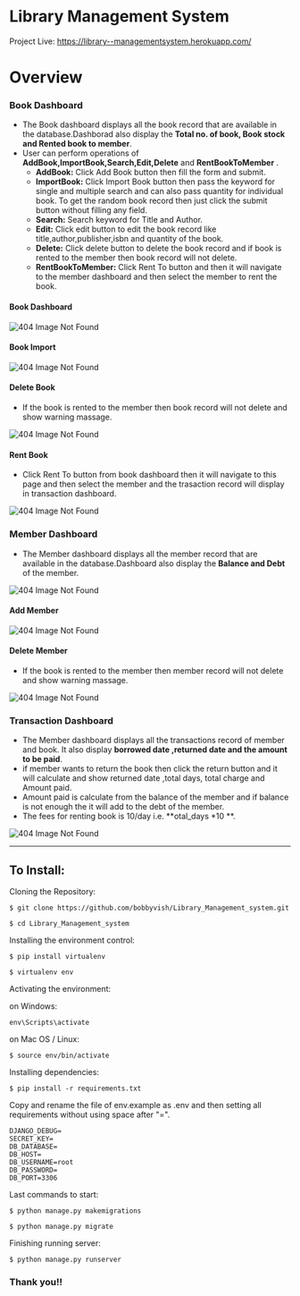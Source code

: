 # Library Management System
Project Live: https://library--managementsystem.herokuapp.com/

# Overview

### Book Dashboard
* The Book dashboard displays all the book record that are available in the database.Dashborad also display the **Total no. of book, Book stock and Rented book to member**.
* User can perform operations of **AddBook,ImportBook,Search,Edit,Delete** and **RentBookToMember** .
    * **AddBook:** Click Add Book button then fill the form and submit. 
    * **ImportBook:** Click Import Book button then pass the keyword for single and multiple search and can also pass quantity for individual book. To get the random book record then just click the submit button without filling any field.
    * **Search:** Search keyword for Title and Author.
    * **Edit:** Click edit button to edit the book record like title,author,publisher,isbn and quantity of the book.
    * **Delete:** Click delete button to delete the book record and if book is rented to the member then book record will not delete.
    * **RentBookToMember:** Click Rent To button and then it will navigate to the member dashboard and then select the member to rent the book.

#### Book Dashboard
![404 Image Not Found](https://github.com/bobbyvish/Library_Management_system/blob/master/images/Book.png)

#### Book Import
![404 Image Not Found](https://github.com/bobbyvish/Library_Management_system/blob/master/images/BookImport.png)

#### Delete Book
* If the book is rented to the member then book record will not delete and show warning massage.

![404 Image Not Found](https://github.com/bobbyvish/Library_Management_system/blob/master/images/BookDelete.png)

#### Rent Book
* Click Rent To button from book dashboard then it will navigate to this page and then select the member and the trasaction record will display in transaction dashboard.

![404 Image Not Found](https://github.com/bobbyvish/Library_Management_system/blob/master/images/BookRentto.png)

### Member Dashboard
* The Member dashboard displays all the member record that are available in the database.Dashboard also display the **Balance and Debt** of the member.

![404 Image Not Found](https://github.com/bobbyvish/Library_Management_system/blob/master/images/Member.png)

#### Add Member
![404 Image Not Found](https://github.com/bobbyvish/Library_Management_system/blob/master/images/MemberAdd.png)

#### Delete Member
* If the book is rented to the member then member record will not delete and show warning massage.

![404 Image Not Found](https://github.com/bobbyvish/Library_Management_system/blob/master/images/MemberDelete.png)

### Transaction Dashboard
* The Member dashboard displays all the transactions record of member and book. It also display  **borrowed date ,returned date and the amount to be paid**.
* if member wants to return the book then click the return button and it will calculate and show returned date ,total days, total charge and Amount paid. 
* Amount paid is calculate from the balance of the member and if balance is not enough the it will add to the debt of the member.
* The fees for renting book is 10/day i.e.  **otal_days *10 **.

![404 Image Not Found](https://github.com/bobbyvish/Library_Management_system/blob/master/images/Transactions.png)

---

## To Install:

Cloning the Repository:

```
$ git clone https://github.com/bobbyvish/Library_Management_system.git

$ cd Library_Management_system 

```

Installing the environment control:

```
$ pip install virtualenv

$ virtualenv env

```

Activating the environment:

on Windows:
```
env\Scripts\activate

```
on Mac OS / Linux:
```
$ source env/bin/activate

```

Installing dependencies:

```
$ pip install -r requirements.txt

```

Copy and rename the file of env.example as .env and then setting all requirements without using space after "=".

```
DJANGO_DEBUG=
SECRET_KEY=
DB_DATABASE=
DB_HOST=
DB_USERNAME=root
DB_PASSWORD=
DB_PORT=3306

```

Last commands to start:

```
$ python manage.py makemigrations

$ python manage.py migrate

```

Finishing running server:

```
$ python manage.py runserver

```

### Thank you!!
